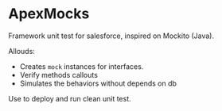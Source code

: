 # ApexMocks

Framework unit test for salesforce, inspired on Mockito (Java).

Allouds:
- Creates `mock` instances for interfaces.
- Verify methods callouts
- Simulates the behaviors without depends on db

Use to deploy and run clean unit test.